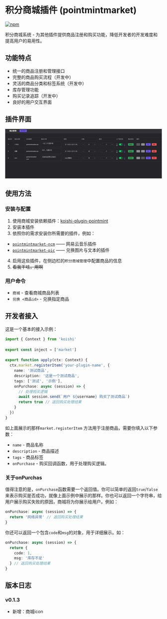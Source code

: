 # 积分商城插件 (pointmintmarket)

[![npm](https://img.shields.io/npm/v/koishi-plugin-pointmintmarket?style=flat-square)](https://www.npmjs.com/package/koishi-plugin-pointmintmarket)

积分商城系统 - 为其他插件提供商品注册和购买功能，降低开发者的开发难度和提高用户的易用性。

## 功能特点

- 统一的商品注册和管理接口
- 完整的商品购买流程（开发中）
- 灵活的商品分类和标签系统（开发中）
- 库存管理功能
- 购买记录追踪（开发中）
- 良好的用户交互界面

## 插件界面
![image](./img/index.png)

## 使用方法

### 安装与配置
1. 使用商城安装依赖插件：[koishi-plugin-pointmint](currentColor)
2. 安装本插件
3. 依照你的需求安装你所需要的插件，例如：
  - [`pointmintmarket-ncm`](https://github.com/DMB-codegang/koishi-plugin-PointmintMarket-ncm) —— 网易云音乐插件
  - [`pointmintmarket-pic`](https://github.com/DMB-codegang/Koishi-Plugin-PointmintMarket-Pic) —— 兑换图片与文本的插件
4. 启用这些插件，在侧边栏的`积分商城管理`中配置商品的信息
5. ~~看我干啥，用啊~~

### 用户命令

- `商城` - 查看商城商品列表
- `兑换 <商品id>` - 兑换指定商品

## 开发者接入

这是一个基本的接入示例：

```typescript
import { Context } from 'koishi'

export const inject = ['market']

export function apply(ctx: Context) {
  ctx.market.registerItem('your-plugin-name', {
    name: '测试商品',
    description: '这是一个测试商品',
    tags: ['测试', '示例'],
    onPurchase: async (session) => {
      // 处理购买逻辑
      await session.send(`用户 ${username} 购买了测试商品`)
      return true // 返回购买处理结果
    }
  })
}
```

如上面展示的那样`market.registerItem` 方法用于注册商品，需要你填入以下参数：
- `name` - 商品名称
- `description` - 商品描述
- `tags` - 商品标签
- `onPurchase` - 购买回调函数，用于处理购买逻辑。

### 关于onPurchas
值得注意的是，`onPurchase`函数需要一个返回值。你可以简单的返回`true`/`false`来表示购买是否成功，就像上面示例中展示的那样。你也可以返回一个字符串，给用户展示购买失败的原因，商城将为你展示给用户。例如：
```typescript
onPurchase: async (session) => {
  return '网络异常' // 返回购买处理结果
}
```
你还可以返回一个包含`code`和`msg`的对象，用于详细展示。如：
```typescript
onPurchase: async (session) => {
  return {
    code: 1,
    msg: '库存不足'
  } // 返回购买处理结果
}
```

## 版本日志
### v0.1.3
- 新增：商城icon
